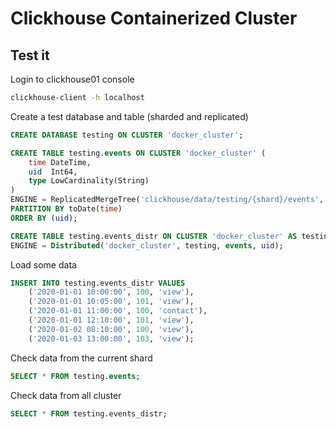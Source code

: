 # Clickhouse Containerized Cluster

## Test it

Login to clickhouse01 console

```sh
clickhouse-client -h localhost
```

Create a test database and table (sharded and replicated)

```sql
CREATE DATABASE testing ON CLUSTER 'docker_cluster';

CREATE TABLE testing.events ON CLUSTER 'docker_cluster' (
    time DateTime,
    uid  Int64,
    type LowCardinality(String)
)
ENGINE = ReplicatedMergeTree('clickhouse/data/testing/{shard}/events', '{replica}')
PARTITION BY toDate(time)
ORDER BY (uid);

CREATE TABLE testing.events_distr ON CLUSTER 'docker_cluster' AS testing.events
ENGINE = Distributed('docker_cluster', testing, events, uid);
```

Load some data

```sql
INSERT INTO testing.events_distr VALUES
    ('2020-01-01 10:00:00', 100, 'view'),
    ('2020-01-01 10:05:00', 101, 'view'),
    ('2020-01-01 11:00:00', 100, 'contact'),
    ('2020-01-01 12:10:00', 101, 'view'),
    ('2020-01-02 08:10:00', 100, 'view'),
    ('2020-01-03 13:00:00', 103, 'view');
```

Check data from the current shard

```sql
SELECT * FROM testing.events;
```

Check data from all cluster

```sql
SELECT * FROM testing.events_distr;
```
